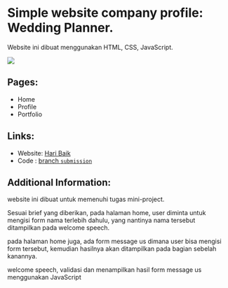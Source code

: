 # Simple website company profile: Wedding Planner. 

Website ini dibuat menggunakan HTML, CSS, JavaScript.

![](https://drive.google.com/uc?export=download&id=1-LOhl7c4oSWu31jc0uJsC5-EUkJziMYk)

## Pages:
- Home
- Profile
- Portfolio

## Links:
- Website: [Hari Baik](https://revou-fundamental-course.github.io/29-may-23-fitrifityanto/)
- Code : [branch `submission`](https://github.com/revou-fundamental-course/29-may-23-fitrifityanto/tree/submission)


## Additional Information:
website ini dibuat untuk memenuhi tugas mini-project.

Sesuai brief yang diberikan, pada halaman home, user diminta untuk mengisi form nama terlebih dahulu, yang nantinya nama tersebut ditampilkan pada welcome speech.

pada halaman home juga, ada form message us dimana user bisa mengisi form tersebut, kemudian hasilnya akan ditampilkan pada bagian sebelah kanannya.

welcome speech, validasi dan menampilkan hasil form message us menggunakan JavaScript

